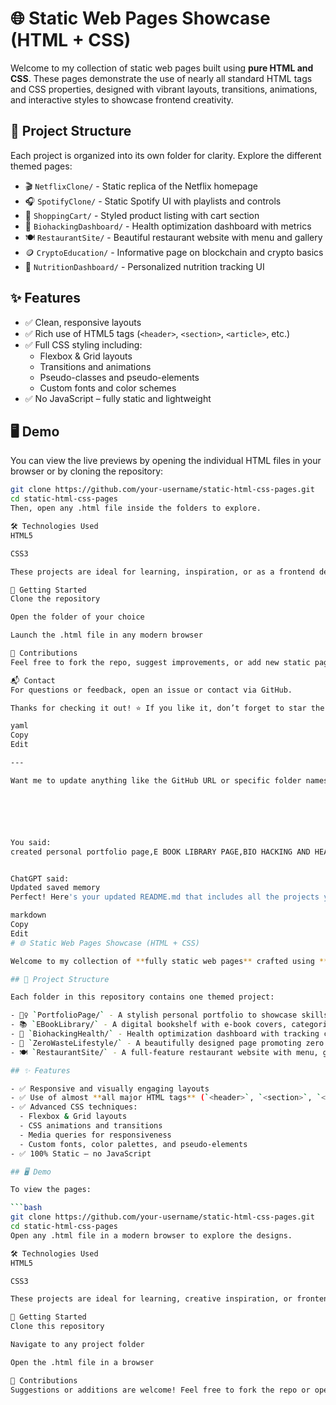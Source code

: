# 🌐 Static Web Pages Showcase (HTML + CSS)

Welcome to my collection of static web pages built using **pure HTML and CSS**. These pages demonstrate the use of nearly all standard HTML tags and CSS properties, designed with vibrant layouts, transitions, animations, and interactive styles to showcase frontend creativity.

## 📁 Project Structure

Each project is organized into its own folder for clarity. Explore the different themed pages:

- 🎬 `NetflixClone/` - Static replica of the Netflix homepage  
- 🎧 `SpotifyClone/` - Static Spotify UI with playlists and controls  
- 🛒 `ShoppingCart/` - Styled product listing with cart section  
- 🧬 `BiohackingDashboard/` - Health optimization dashboard with metrics  
- 🍽️ `RestaurantSite/` - Beautiful restaurant website with menu and gallery  
- 🪙 `CryptoEducation/` - Informative page on blockchain and crypto basics  
- 🥗 `NutritionDashboard/` - Personalized nutrition tracking UI  

## ✨ Features

- ✅ Clean, responsive layouts  
- ✅ Rich use of HTML5 tags (`<header>`, `<section>`, `<article>`, etc.)  
- ✅ Full CSS styling including:
  - Flexbox & Grid layouts
  - Transitions and animations
  - Pseudo-classes and pseudo-elements
  - Custom fonts and color schemes  
- ✅ No JavaScript – fully static and lightweight  

## 🖥️ Demo

You can view the live previews by opening the individual HTML files in your browser or by cloning the repository:

```bash
git clone https://github.com/your-username/static-html-css-pages.git
cd static-html-css-pages
Then, open any .html file inside the folders to explore.

🛠️ Technologies Used
HTML5

CSS3

These projects are ideal for learning, inspiration, or as a frontend development reference.

🚀 Getting Started
Clone the repository

Open the folder of your choice

Launch the .html file in any modern browser

🤝 Contributions
Feel free to fork the repo, suggest improvements, or add new static pages!

📬 Contact
For questions or feedback, open an issue or contact via GitHub.

Thanks for checking it out! ⭐️ If you like it, don’t forget to star the repo!

yaml
Copy
Edit

---

Want me to update anything like the GitHub URL or specific folder names?






You said:
created personal portfolio page,E BOOK LIBRARY PAGE,BIO HACKING AND HEALTH OPTIMIZATION,ZERO WASTE LIFE STYLE RESOURCES,RESTAURANT PAGE


ChatGPT said:
Updated saved memory
Perfect! Here's your updated README.md that includes all the projects you've created:

markdown
Copy
Edit
# 🌐 Static Web Pages Showcase (HTML + CSS)

Welcome to my collection of **fully static web pages** crafted using **pure HTML and CSS**. Each project demonstrates a colorful, content-rich design with creative use of HTML elements and advanced CSS styling, animations, and layout techniques.

## 📁 Project Structure

Each folder in this repository contains one themed project:

- 🙋‍♀️ `PortfolioPage/` - A stylish personal portfolio to showcase skills and projects  
- 📚 `EBookLibrary/` - A digital bookshelf with e-book covers, categories, and stylish UI  
- 🧬 `BiohackingHealth/` - Health optimization dashboard with tracking cards and resources  
- 🌱 `ZeroWasteLifestyle/` - A beautifully designed page promoting zero waste living  
- 🍽️ `RestaurantSite/` - A full-feature restaurant website with menu, gallery, and contact  

## ✨ Features

- ✅ Responsive and visually engaging layouts  
- ✅ Use of almost **all major HTML tags** (`<header>`, `<section>`, `<article>`, `<form>`, `<table>`, etc.)  
- ✅ Advanced CSS techniques:
  - Flexbox & Grid layouts  
  - CSS animations and transitions  
  - Media queries for responsiveness  
  - Custom fonts, color palettes, and pseudo-elements  
- ✅ 100% Static – no JavaScript  

## 🖥️ Demo

To view the pages:

```bash
git clone https://github.com/your-username/static-html-css-pages.git
cd static-html-css-pages
Open any .html file in a modern browser to explore the designs.

🛠️ Technologies Used
HTML5

CSS3

These projects are ideal for learning, creative inspiration, or frontend portfolio showcasing.

🚀 Getting Started
Clone this repository

Navigate to any project folder

Open the .html file in a browser

🤝 Contributions
Suggestions or additions are welcome! Feel free to fork the repo or open an issue.
